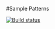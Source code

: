 #Sample Patterns

[![Build status][build-status-image]][build-status]

[build-status-image]: https://ci.appveyor.com/api/projects/status/oxnphw2h6t8h700i/branch/master?svg=true
[build-status]: https://ci.appveyor.com/project/Socres/sample-patterns/branch/master
